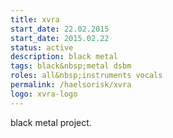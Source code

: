 ```yaml
---
title: xvra
start_date: 22.02.2015
start_date: 2015.02.22
status: active
description: black metal
tags: black&nbsp;metal dsbm
roles: all&nbsp;instruments vocals
permalink: /haelsorisk/xvra
logo: xvra-logo
---
```


black metal project.
